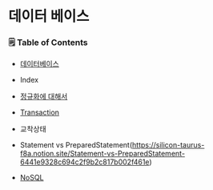 # 데이터 베이스

### 🗒 Table of Contents

- [데이터베이스](https://github.com/ffolabear/CS_Study/blob/main/Database/DatabaseInfo.md)


- Index


- [정규화에 대해서](https://amused-polyanthus-149.notion.site/6d0fa0a228f640cdac04796635435439)


- [Transaction](https://github.com/ffolabear/CS_Study/blob/main/Database/%ED%8A%B8%EB%9E%9C%EC%9E%AD%EC%85%98.md)


- 교착상태


- Statement vs PreparedStatement(https://silicon-taurus-f8a.notion.site/Statement-vs-PreparedStatement-6441e9328c694c2f9b2c817b002f461e)
  

- [NoSQL](https://github.com/ffolabear/CS_Study/blob/main/Database/NoSQL.md)
